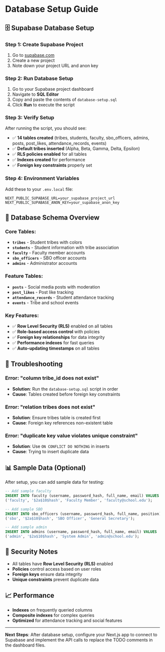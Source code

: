 # Database Setup Guide

## 🗄️ Supabase Database Setup

### **Step 1: Create Supabase Project**

1. Go to [supabase.com](https://supabase.com)
2. Create a new project
3. Note down your project URL and anon key

### **Step 2: Run Database Setup**

1. Go to your Supabase project dashboard
2. Navigate to **SQL Editor**
3. Copy and paste the contents of `database-setup.sql`
4. Click **Run** to execute the script

### **Step 3: Verify Setup**

After running the script, you should see:

- ✅ **14 tables created** (tribes, students, faculty, sbo_officers, admins, posts, post_likes, attendance_records, events)
- ✅ **Default tribes inserted** (Alpha, Beta, Gamma, Delta, Epsilon)
- ✅ **RLS policies enabled** for all tables
- ✅ **Indexes created** for performance
- ✅ **Foreign key constraints** properly set

### **Step 4: Environment Variables**

Add these to your `.env.local` file:

```env
NEXT_PUBLIC_SUPABASE_URL=your_supabase_project_url
NEXT_PUBLIC_SUPABASE_ANON_KEY=your_supabase_anon_key
```

## 🔧 Database Schema Overview

### **Core Tables:**

- **`tribes`** - Student tribes with colors
- **`students`** - Student information with tribe association
- **`faculty`** - Faculty member accounts
- **`sbo_officers`** - SBO officer accounts
- **`admins`** - Administrator accounts

### **Feature Tables:**

- **`posts`** - Social media posts with moderation
- **`post_likes`** - Post like tracking
- **`attendance_records`** - Student attendance tracking
- **`events`** - Tribe and school events

### **Key Features:**

- ✅ **Row Level Security (RLS)** enabled on all tables
- ✅ **Role-based access control** with policies
- ✅ **Foreign key relationships** for data integrity
- ✅ **Performance indexes** for fast queries
- ✅ **Auto-updating timestamps** on all tables

## 🚨 Troubleshooting

### **Error: "column tribe_id does not exist"**

- **Solution**: Run the `database-setup.sql` script in order
- **Cause**: Tables created before foreign key constraints

### **Error: "relation tribes does not exist"**

- **Solution**: Ensure tribes table is created first
- **Cause**: Foreign key references non-existent table

### **Error: "duplicate key value violates unique constraint"**

- **Solution**: Use `ON CONFLICT DO NOTHING` in inserts
- **Cause**: Trying to insert duplicate data

## 📊 Sample Data (Optional)

After setup, you can add sample data for testing:

```sql
-- Add sample faculty
INSERT INTO faculty (username, password_hash, full_name, email) VALUES
('faculty', '$2a$10$hash', 'Faculty Member', 'faculty@school.edu');

-- Add sample SBO
INSERT INTO sbo_officers (username, password_hash, full_name, position) VALUES
('sbo', '$2a$10$hash', 'SBO Officer', 'General Secretary');

-- Add sample admin
INSERT INTO admins (username, password_hash, full_name, email) VALUES
('admin', '$2a$10$hash', 'System Admin', 'admin@school.edu');
```

## 🔐 Security Notes

- All tables have **Row Level Security (RLS)** enabled
- **Policies** control access based on user roles
- **Foreign keys** ensure data integrity
- **Unique constraints** prevent duplicate data

## 📈 Performance

- **Indexes** on frequently queried columns
- **Composite indexes** for complex queries
- **Optimized** for attendance tracking and social features

---

**Next Steps**: After database setup, configure your Next.js app to connect to Supabase and implement the API calls to replace the TODO comments in the dashboard files.
